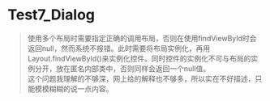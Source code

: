 # Test7_Dialog
>使用多个布局时需要指定正确的调用布局，否则在使用findViewById时会返回null，然而系统不报错。此时需要将布局实例化，再用Layout.findViewById()来实例化控件。同时控件的实例化不可与布局的实例分开，放在匿名内部类中，否则同样会返回一个null值。<br>
>这个问题我理解的不够深，网上给的解释也不够多，所以实在不好描述，只能模模糊糊的说一点内容。
